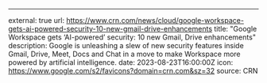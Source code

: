 ---
external: true
url: https://www.crn.com/news/cloud/google-workspace-gets-ai-powered-security-10-new-gmail-drive-enhancements
title: "Google Workspace gets ‘AI-powered’ security: 10 new Gmail, Drive enhancements"
description: Google is unleashing a slew of new security features inside Gmail, Drive, Meet, Docs and Chat in a move to make Workspace more powered by artificial intelligence.
date: 2023-08-23T16:00:00Z
icon: https://www.google.com/s2/favicons?domain=crn.com&sz=32
source: CRN